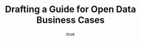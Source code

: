 ---
id: http://contentapi.theodi.org/drafting-guide-open-data-business-cases.json
web_url: http://theodi.org/blog/drafting-guide-open-data-business-cases
slug: drafting-guide-open-data-business-cases
title: Drafting a Guide for Open Data Business Cases
format: article
updated_at: '2015-09-11T10:50:52+01:00'
created_at: '2013-01-26T15:45:10+00:00'
tag_ids:
- blog
tags:
- id: http://contentapi.theodi.org/tags/articles/blog.json
  web_url: 
  title: Blog Post
  details:
    description: Blog Post
    short_description: 
    type: article
  content_with_tag:
    id: http://contentapi.theodi.org/with_tag.json?article=blog
    web_url: http://theodi.org/tags/blog
    slug: blog
  parent: 
related: []
details:
  need_id: ''
  business_proposition: false
  description: 
  excerpt: "“How do we subsidise open data?” has been a recurring question in the
    discussions that we at the Open Data Institute have been having with organisations
    in both the private sector and the public sector."
  language: en
  need_extended_font: false
  url: 
  content: |
    <p>&ldquo;How do we subsidise open data?&rdquo; has been a recurring question in the discussions that we at the Open Data Institute have been having with organisations in both the private sector and the public sector.</p>

    <p>Given the current economic climate, there is a lot of pressure in both the public and private sector to make the most of the assets they have. It&rsquo;s great that more and more organisations are seeing that the data they hold is an asset that they can use to their benefit.</p>

    <p>When data is viewed in the same way as a physical product, it&rsquo;s natural to jump to selling it as a mechanism for making money. But data isn&rsquo;t a physical product. Giving other people and organisations information can help them to engage with you more efficiently, saving you money. It can stimulate demand for the tools and services that you provide. And working together on shared open data, whether it&rsquo;s <a rel="external" href="http://www.openstreetmap.org/">maps</a> or <a rel="external" href="http://blog.okfn.org/2012/10/04/worlds-first-real-commercial-open-data-curation-project/">legislation</a>, can improve the quality of the information you use for a fraction of the cost that it would take for you to maintain yourself.</p>

    <p>Business cases need to examine the overall impact of opening up data, not in terms of direct cash flow but in terms of improving the use of information within your organisation and by your customers and partners. When comparing open and charged-for data, business cases need to factor in the ongoing sales, legal and support costs that come with closed data.</p>

    <p>We have been working on a guide that aims to help organisations to examine the potential for opening up data they own, and put together business cases that compare different business models for data sharing. Before we publish it, we&rsquo;d like to hear what you think, so we&rsquo;ve made it <a rel="external" href="http://personal.crocodoc.com/4t2sJhn">available for comment</a>. Feel free to <a href="&#109;&#097;&#105;&#108;&#116;&#111;:&#106;&#101;&#110;&#105;&#064;&#116;&#104;&#101;&#111;&#100;&#105;&#046;&#111;&#114;&#103;&#063;&#115;&#117;&#098;&#106;&#101;&#099;&#116;&#061;&#066;&#117;&#115;&#105;&#110;&#101;&#115;&#115;&#037;&#050;&#048;&#067;&#097;&#115;&#101;&#115;&#037;&#071;&#117;&#105;&#100;&#101;">email</a> or <a rel="external" href="https://twitter.com/ukodi">tweet</a> if you prefer. In two weeks time, we&rsquo;ll roll your comments in to the guide, and publish both it and a post that summarises the comments we receive.</p>

    <p><a rel="external" href="http://personal.crocodoc.com/4t2sJhn">Contribute Now</a></p>
  media_enquiries_name: 
  media_enquiries_email: 
  media_enquiries_telephone: 
  alternative_title: 
  organizations: []
  author:
    name: Jeni Tennison
    slug: jeni-tennison
    web_url: http://theodi.org/team/jeni-tennison
    tag_ids:
    - team
    - team
    - strategy-programme
    - staff
  nodes: []
author:
  name: Jeni Tennison
  slug: jeni-tennison
  web_url: http://theodi.org/team/jeni-tennison
  tag_ids:
  - team
  - team
  - strategy-programme
  - staff
nodes: []
organizations: []
related_external_links: []
---